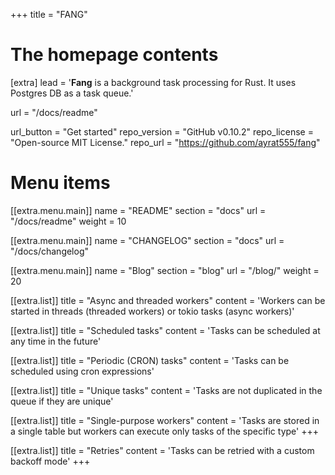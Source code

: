 +++
title = "FANG"


# The homepage contents
[extra]
lead = '<b>Fang</b> is a background task processing for Rust. It uses Postgres DB as a task queue.'

url = "/docs/readme"

url_button = "Get started"
repo_version = "GitHub v0.10.2"
repo_license = "Open-source MIT License."
repo_url = "https://github.com/ayrat555/fang"

# Menu items
[[extra.menu.main]]
name = "README"
section = "docs"
url = "/docs/readme"
weight = 10

[[extra.menu.main]]
name = "CHANGELOG"
section = "docs"
url = "/docs/changelog"

[[extra.menu.main]]
name = "Blog"
section = "blog"
url = "/blog/"
weight = 20

[[extra.list]]
title = "Async and threaded workers"
content = 'Workers can be started in threads (threaded workers) or tokio tasks (async workers)'

[[extra.list]]
title = "Scheduled tasks"
content = 'Tasks can be scheduled at any time in the future'

[[extra.list]]
title = "Periodic (CRON) tasks"
content = 'Tasks can be scheduled using cron expressions'

[[extra.list]]
title = "Unique tasks"
content = 'Tasks are not duplicated in the queue if they are unique'

[[extra.list]]
title = "Single-purpose workers"
content = 'Tasks are stored in a single table but workers can execute only tasks of the specific type'
+++

[[extra.list]]
title = "Retries"
content = 'Tasks can be retried with a custom backoff mode'
+++
